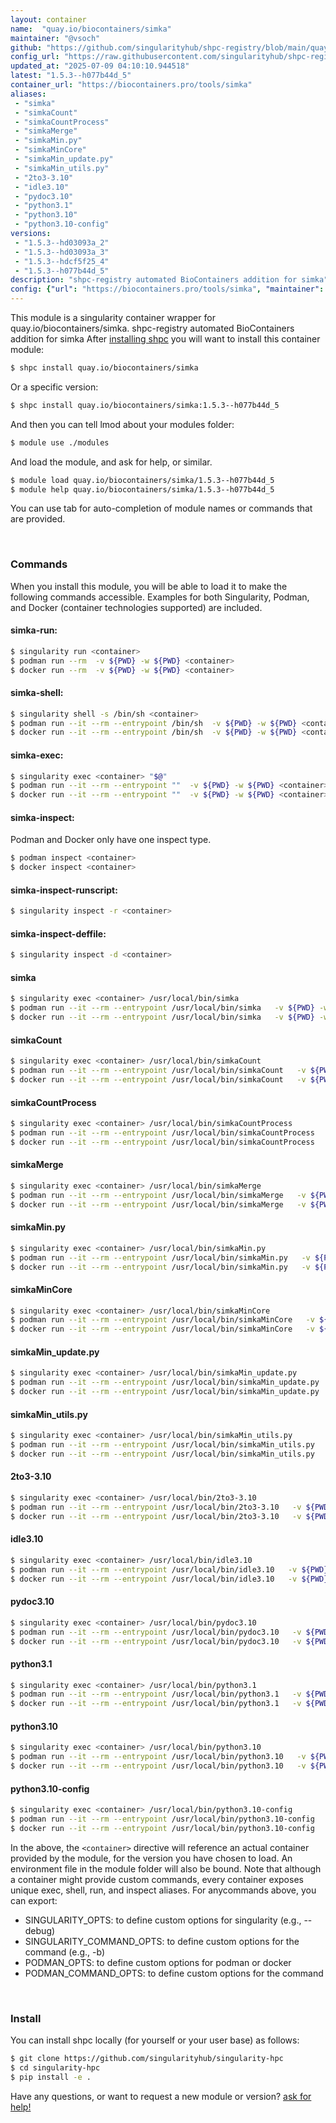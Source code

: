 ```yaml
---
layout: container
name:  "quay.io/biocontainers/simka"
maintainer: "@vsoch"
github: "https://github.com/singularityhub/shpc-registry/blob/main/quay.io/biocontainers/simka/container.yaml"
config_url: "https://raw.githubusercontent.com/singularityhub/shpc-registry/main/quay.io/biocontainers/simka/container.yaml"
updated_at: "2025-07-09 04:10:10.944518"
latest: "1.5.3--h077b44d_5"
container_url: "https://biocontainers.pro/tools/simka"
aliases:
 - "simka"
 - "simkaCount"
 - "simkaCountProcess"
 - "simkaMerge"
 - "simkaMin.py"
 - "simkaMinCore"
 - "simkaMin_update.py"
 - "simkaMin_utils.py"
 - "2to3-3.10"
 - "idle3.10"
 - "pydoc3.10"
 - "python3.1"
 - "python3.10"
 - "python3.10-config"
versions:
 - "1.5.3--hd03093a_2"
 - "1.5.3--hd03093a_3"
 - "1.5.3--hdcf5f25_4"
 - "1.5.3--h077b44d_5"
description: "shpc-registry automated BioContainers addition for simka"
config: {"url": "https://biocontainers.pro/tools/simka", "maintainer": "@vsoch", "description": "shpc-registry automated BioContainers addition for simka", "latest": {"1.5.3--h077b44d_5": "sha256:6674c05dc50fb6b67d002c4d02ef7cf65fbef0ee27f93025bc572a86cf98533b"}, "tags": {"1.5.3--hd03093a_2": "sha256:7e6acc9951a8350da07d006a2b238e81bf5af3db3338a678c2bc55d9b1619c8c", "1.5.3--hd03093a_3": "sha256:4d62cba540ed4cf7b27e6a3abb9c09a5d9b2291a44e2641e3c3d37ee82cf17c7", "1.5.3--hdcf5f25_4": "sha256:65d6b17763573fa05f1dd4d60f5b6b97fc8fc0d67264c86ed630cb385636a0e8", "1.5.3--h077b44d_5": "sha256:6674c05dc50fb6b67d002c4d02ef7cf65fbef0ee27f93025bc572a86cf98533b"}, "docker": "quay.io/biocontainers/simka", "aliases": {"simka": "/usr/local/bin/simka", "simkaCount": "/usr/local/bin/simkaCount", "simkaCountProcess": "/usr/local/bin/simkaCountProcess", "simkaMerge": "/usr/local/bin/simkaMerge", "simkaMin.py": "/usr/local/bin/simkaMin.py", "simkaMinCore": "/usr/local/bin/simkaMinCore", "simkaMin_update.py": "/usr/local/bin/simkaMin_update.py", "simkaMin_utils.py": "/usr/local/bin/simkaMin_utils.py", "2to3-3.10": "/usr/local/bin/2to3-3.10", "idle3.10": "/usr/local/bin/idle3.10", "pydoc3.10": "/usr/local/bin/pydoc3.10", "python3.1": "/usr/local/bin/python3.1", "python3.10": "/usr/local/bin/python3.10", "python3.10-config": "/usr/local/bin/python3.10-config"}}
---
```


This module is a singularity container wrapper for quay.io/biocontainers/simka.
shpc-registry automated BioContainers addition for simka
After [installing shpc](#install) you will want to install this container module:


```bash
$ shpc install quay.io/biocontainers/simka
```

Or a specific version:

```bash
$ shpc install quay.io/biocontainers/simka:1.5.3--h077b44d_5
```

And then you can tell lmod about your modules folder:

```bash
$ module use ./modules
```

And load the module, and ask for help, or similar.

```bash
$ module load quay.io/biocontainers/simka/1.5.3--h077b44d_5
$ module help quay.io/biocontainers/simka/1.5.3--h077b44d_5
```

You can use tab for auto-completion of module names or commands that are provided.

<br>

### Commands

When you install this module, you will be able to load it to make the following commands accessible.
Examples for both Singularity, Podman, and Docker (container technologies supported) are included.

#### simka-run:

```bash
$ singularity run <container>
$ podman run --rm  -v ${PWD} -w ${PWD} <container>
$ docker run --rm  -v ${PWD} -w ${PWD} <container>
```

#### simka-shell:

```bash
$ singularity shell -s /bin/sh <container>
$ podman run --it --rm --entrypoint /bin/sh  -v ${PWD} -w ${PWD} <container>
$ docker run --it --rm --entrypoint /bin/sh  -v ${PWD} -w ${PWD} <container>
```

#### simka-exec:

```bash
$ singularity exec <container> "$@"
$ podman run --it --rm --entrypoint ""  -v ${PWD} -w ${PWD} <container> "$@"
$ docker run --it --rm --entrypoint ""  -v ${PWD} -w ${PWD} <container> "$@"
```

#### simka-inspect:

Podman and Docker only have one inspect type.

```bash
$ podman inspect <container>
$ docker inspect <container>
```

#### simka-inspect-runscript:

```bash
$ singularity inspect -r <container>
```

#### simka-inspect-deffile:

```bash
$ singularity inspect -d <container>
```


#### simka

```bash
$ singularity exec <container> /usr/local/bin/simka
$ podman run --it --rm --entrypoint /usr/local/bin/simka   -v ${PWD} -w ${PWD} <container> -c " $@"
$ docker run --it --rm --entrypoint /usr/local/bin/simka   -v ${PWD} -w ${PWD} <container> -c " $@"
```


#### simkaCount

```bash
$ singularity exec <container> /usr/local/bin/simkaCount
$ podman run --it --rm --entrypoint /usr/local/bin/simkaCount   -v ${PWD} -w ${PWD} <container> -c " $@"
$ docker run --it --rm --entrypoint /usr/local/bin/simkaCount   -v ${PWD} -w ${PWD} <container> -c " $@"
```


#### simkaCountProcess

```bash
$ singularity exec <container> /usr/local/bin/simkaCountProcess
$ podman run --it --rm --entrypoint /usr/local/bin/simkaCountProcess   -v ${PWD} -w ${PWD} <container> -c " $@"
$ docker run --it --rm --entrypoint /usr/local/bin/simkaCountProcess   -v ${PWD} -w ${PWD} <container> -c " $@"
```


#### simkaMerge

```bash
$ singularity exec <container> /usr/local/bin/simkaMerge
$ podman run --it --rm --entrypoint /usr/local/bin/simkaMerge   -v ${PWD} -w ${PWD} <container> -c " $@"
$ docker run --it --rm --entrypoint /usr/local/bin/simkaMerge   -v ${PWD} -w ${PWD} <container> -c " $@"
```


#### simkaMin.py

```bash
$ singularity exec <container> /usr/local/bin/simkaMin.py
$ podman run --it --rm --entrypoint /usr/local/bin/simkaMin.py   -v ${PWD} -w ${PWD} <container> -c " $@"
$ docker run --it --rm --entrypoint /usr/local/bin/simkaMin.py   -v ${PWD} -w ${PWD} <container> -c " $@"
```


#### simkaMinCore

```bash
$ singularity exec <container> /usr/local/bin/simkaMinCore
$ podman run --it --rm --entrypoint /usr/local/bin/simkaMinCore   -v ${PWD} -w ${PWD} <container> -c " $@"
$ docker run --it --rm --entrypoint /usr/local/bin/simkaMinCore   -v ${PWD} -w ${PWD} <container> -c " $@"
```


#### simkaMin_update.py

```bash
$ singularity exec <container> /usr/local/bin/simkaMin_update.py
$ podman run --it --rm --entrypoint /usr/local/bin/simkaMin_update.py   -v ${PWD} -w ${PWD} <container> -c " $@"
$ docker run --it --rm --entrypoint /usr/local/bin/simkaMin_update.py   -v ${PWD} -w ${PWD} <container> -c " $@"
```


#### simkaMin_utils.py

```bash
$ singularity exec <container> /usr/local/bin/simkaMin_utils.py
$ podman run --it --rm --entrypoint /usr/local/bin/simkaMin_utils.py   -v ${PWD} -w ${PWD} <container> -c " $@"
$ docker run --it --rm --entrypoint /usr/local/bin/simkaMin_utils.py   -v ${PWD} -w ${PWD} <container> -c " $@"
```


#### 2to3-3.10

```bash
$ singularity exec <container> /usr/local/bin/2to3-3.10
$ podman run --it --rm --entrypoint /usr/local/bin/2to3-3.10   -v ${PWD} -w ${PWD} <container> -c " $@"
$ docker run --it --rm --entrypoint /usr/local/bin/2to3-3.10   -v ${PWD} -w ${PWD} <container> -c " $@"
```


#### idle3.10

```bash
$ singularity exec <container> /usr/local/bin/idle3.10
$ podman run --it --rm --entrypoint /usr/local/bin/idle3.10   -v ${PWD} -w ${PWD} <container> -c " $@"
$ docker run --it --rm --entrypoint /usr/local/bin/idle3.10   -v ${PWD} -w ${PWD} <container> -c " $@"
```


#### pydoc3.10

```bash
$ singularity exec <container> /usr/local/bin/pydoc3.10
$ podman run --it --rm --entrypoint /usr/local/bin/pydoc3.10   -v ${PWD} -w ${PWD} <container> -c " $@"
$ docker run --it --rm --entrypoint /usr/local/bin/pydoc3.10   -v ${PWD} -w ${PWD} <container> -c " $@"
```


#### python3.1

```bash
$ singularity exec <container> /usr/local/bin/python3.1
$ podman run --it --rm --entrypoint /usr/local/bin/python3.1   -v ${PWD} -w ${PWD} <container> -c " $@"
$ docker run --it --rm --entrypoint /usr/local/bin/python3.1   -v ${PWD} -w ${PWD} <container> -c " $@"
```


#### python3.10

```bash
$ singularity exec <container> /usr/local/bin/python3.10
$ podman run --it --rm --entrypoint /usr/local/bin/python3.10   -v ${PWD} -w ${PWD} <container> -c " $@"
$ docker run --it --rm --entrypoint /usr/local/bin/python3.10   -v ${PWD} -w ${PWD} <container> -c " $@"
```


#### python3.10-config

```bash
$ singularity exec <container> /usr/local/bin/python3.10-config
$ podman run --it --rm --entrypoint /usr/local/bin/python3.10-config   -v ${PWD} -w ${PWD} <container> -c " $@"
$ docker run --it --rm --entrypoint /usr/local/bin/python3.10-config   -v ${PWD} -w ${PWD} <container> -c " $@"
```



In the above, the `<container>` directive will reference an actual container provided
by the module, for the version you have chosen to load. An environment file in the
module folder will also be bound. Note that although a container
might provide custom commands, every container exposes unique exec, shell, run, and
inspect aliases. For anycommands above, you can export:

 - SINGULARITY_OPTS: to define custom options for singularity (e.g., --debug)
 - SINGULARITY_COMMAND_OPTS: to define custom options for the command (e.g., -b)
 - PODMAN_OPTS: to define custom options for podman or docker
 - PODMAN_COMMAND_OPTS: to define custom options for the command

<br>

### Install

You can install shpc locally (for yourself or your user base) as follows:

```bash
$ git clone https://github.com/singularityhub/singularity-hpc
$ cd singularity-hpc
$ pip install -e .
```

Have any questions, or want to request a new module or version? [ask for help!](https://github.com/singularityhub/singularity-hpc/issues)